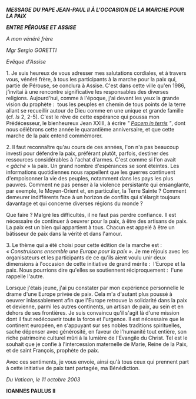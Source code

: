 ***MESSAGE*** ***DU PAPE JEAN-PAUL II* *À L'OCCASION DE LA MARCHE POUR LA PAIX***

***ENTRE PÉROUSE ET  ASSISE***

*A mon vénéré frère*

*Mgr Sergio GORETTI*

*Evêque d'Assise*

1. Je suis heureux de vous adresser mes salutations cordiales, et à travers vous, vénéré frère, à tous les participants à la marche pour la paix qui, partie de Pérouse, se conclura à Assise. C'est dans cette ville qu'en 1986, j'invitai à une rencontre significative les responsables des diverses religions. Aujourd'hui, comme à l'époque, j'ai devant les yeux la grande vision du prophète :  tous les peuples en chemin de tous points de la terre allant se recueillir autour de Dieu comme en une unique et grande famille (cf. *Is* 2, 2-5). C'est le rêve de cette espérance qui poussa mon Prédécesseur, le bienheureux Jean XXIII, à écrire *"* *[Pacem in terris](/content/john-xxiii/fr/encyclicals/documents/hf_j-xxiii_enc_11041963_pacem.html)* *"*, dont nous célébrons cette année le quarantième anniversaire, et que cette marche de la paix entend commémorer.

2. Il faut reconnaître qu'au cours de ces années, l'on n'a pas beaucoup investi pour défendre la paix, préférant plutôt, parfois, destiner des ressources considérables à l'achat d'armes. C'est comme si l'on avait « *gâché* » la paix. Un grand nombre d'espérances se sont éteintes. Les informations quotidiennes nous rappellent que les guerres continuent d'empoisonner la vie des peuples, notamment dans les pays les plus pauvres. Comment ne pas penser à la violence persistante qui ensanglante, par exemple, le Moyen-Orient et, en particulier, la Terre Sainte ? Comment demeurer indifférents face à un horizon de conflits qui s'élargit toujours davantage et qui concerne diverses régions du monde ?

Que faire ? Malgré les difficultés, il ne faut pas perdre confiance. Il est nécessaire de continuer à oeuvrer pour la paix, à être des artisans de paix. La paix est un bien qui appartient à tous. Chacun est appelé à être un bâtisseur de paix dans la vérité et dans l'amour.

3. Le thème qui a été choisi pour cette édition de la marche est :  *« *Construisons ensemble une Europe pour la paix* »*. Je me réjouis avec les organisateurs et les participants de ce qu'ils aient voulu unir deux dimensions à l'occasion de cette initiative de grand mérite :  l'Europe et la paix. Nous pourrions dire qu'elles se soutiennent réciproquement :  l'une rappelle l'autre.

Lorsque j'étais jeune, j'ai pu constater par mon expérience personnelle le drame d'une Europe privée de paix. Cela m'a d'autant plus poussé à oeuvrer inlassablement afin que l'Europe retrouve la solidarité dans la paix et devienne, parmi les autres continents, un artisan de paix, au sein et en dehors de ses frontières. Je suis convaincu qu'il s'agit là d'une mission dont il faut redécouvrir toute la force et l'urgence. Il est nécessaire que le continent européen, en s'appuyant sur ses nobles traditions spirituelles, sache dépenser avec générosité, en faveur de l'humanité tout entière, son riche patrimoine culturel mûri à la lumière de l'Evangile du Christ. Tel est le souhait que je confie à l'intercession maternelle de Marie, Reine de la Paix, et de saint François, prophète de paix.

Avec ces sentiments, je vous envoie, ainsi qu'à tous ceux qui prennent part à cette initiative de paix tant partagée, ma Bénédiction.

*Du Vatican, le 11 octobre 2003*

**IOANNES PAULUS II**